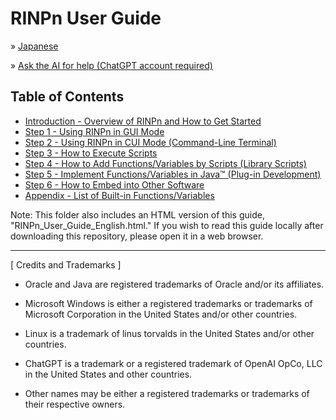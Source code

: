 # RINPn User Guide

&raquo; [Japanese](README_JAPANESE.md)

&raquo; [Ask the AI for help (ChatGPT account required)](https://chatgpt.com/g/g-Hu225rEdv-rinpn-assistant)

## Table of Contents

* [Introduction - Overview of RINPn and How to Get Started](Introduction.md)
* [Step 1 - Using RINPn in GUI Mode](Step1.md)
* [Step 2 - Using RINPn in CUI Mode (Command-Line Terminal)](Step2.md)
* [Step 3 - How to Execute Scripts](Step3.md)
* [Step 4 - How to Add Functions/Variables by Scripts (Library Scripts)](Step4.md)
* [Step 5 - Implement Functions/Variables in Java™ (Plug-in Development)](Step5.md)
* [Step 6 - How to Embed into Other Software](Step6.md)
* [Appendix - List of Built-in Functions/Variables](Appendix.md)

Note: This folder also includes an HTML version of this guide, "RINPn_User_Guide_English.html." If you wish to read this guide locally after downloading this repository, please open it in a web browser.

---

\[ Credits and Trademarks \]

* Oracle and Java are registered trademarks of Oracle and/or its affiliates.

* Microsoft Windows is either a registered trademarks or trademarks of Microsoft Corporation in the United States and/or other countries.

* Linux is a trademark of linus torvalds in the United States and/or other countries.

* ChatGPT is a trademark or a registered trademark of OpenAI OpCo, LLC in the United States and other countries.

* Other names may be either a registered trademarks or trademarks of their respective owners.

